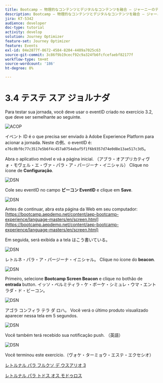 ```yaml
---
title: Bootcamp – 物理的なコンテンツとデジタルなコンテンツを融合 – ジャーニーのテスト – ブラジル
description: Bootcamp – 物理的なコンテンツとデジタルなコンテンツを融合 – ジャーニーのテスト – ブラジル
jira: KT-5342
audience: developer
doc-type: tutorial
activity: develop
solution: Journey Optimizer
feature-set: Journey Optimizer
feature: Events
exl-id: 04e2877f-8672-4584-8204-4489a7025c63
source-git-commit: 3c86f9b19cecf92c9a324fb6fcfcefaebf82177f
workflow-type: tm+mt
source-wordcount: '186'
ht-degree: 0%

---
```


# 3.4 テステ スア ジョルナダ

Para testar sua jornada, você deve usar o eventID criado no exercício 3.2, que deve ser semelhante ao seguinte.

![ACOP](./images/payloadeventID.png)

イベント ID é o que precisa ser enviado à Adobe Experience Platform para acionar a jornada. Neste の例、o eventID é:
`e76c0bf0c77c3517e5b6f4c457a0754ebaf5f1f6b9357d74e0d8e13ae517c3d5`。

Abra o aplicativo móvel e vá a página inicial. （アブラ・オアプリカティヴォ・モヴェル・エ・ヴァ・パラ・ア・パージーナ・イニシャル） Clique no ícone de **Configuração**.

![DSN](./images/appsett.png)

Cole seu eventID no campo **ビーコン EventID** e clique em **Save**.

![DSN](./images/beacon1.png)

Antes de continuar, abra esta página da Web em seu computador: [https://bootcamp.aepdemo.net/content/aep-bootcamp-experience/language-masters/en/screen.html](https://bootcamp.aepdemo.net/content/aep-bootcamp-experience/language-masters/en/screen.html)

Em seguida, será exibida a a tela はこう書いている。

![DSN](./images/screen1.png)

レトルネ・パラ・ア・パージーナ・イニシャル。 Clique no ícone do **beacon**.

![DSN](./images/app23.png)

Primeiro, selecione **Bootcamp Screen Beacon** e clique no bothão de **entrada** button. イッソ・ペルミティラ・ケ・ボーケ・シミュレ・ウマ・エントラダ・ド・ビーコン。

![DSN](./images/app21.png)

アゴラ コンフィラ テラ ダ ロハ。 Você verá o último produto visualizado aparecer nessa tela em 5 segundos.

![DSN](./images/beacon3.png)

Você também terá recebido sua notificação push. （英語）

![DSN](./images/beacon2.png)

Você terminou este exercício.（ヴォケ・ターミョウ・エステ・エクセシオ）

[レトルナル パラ フルクソ デ ウスアリオ 3](./uc3.md)

[レトルナル パラ トドス オス モドゥロス](../../overview.md)
